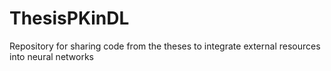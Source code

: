 # ThesisPKinDL
Repository for sharing code from the theses to integrate external resources into neural networks
